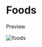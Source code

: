 # Foods

Preview

![foods](https://github.com/ParhamChari/Foods/assets/138799659/a0dc3cc9-2557-4df0-b4b0-dbb875650619)
